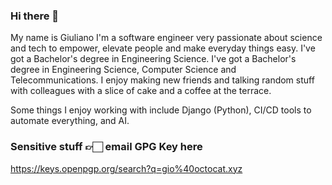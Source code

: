 ### Hi there 👋

<!--
**Freyja-Folkvangr/Freyja-Folkvangr** is a ✨ _special_ ✨ repository because its `README.md` (this file) appears on your GitHub profile.
-->

My name is Giuliano I'm a software engineer very passionate about science and tech to empower, elevate people and make everyday things easy. I've got a Bachelor's degree in Engineering Science. I've got a Bachelor's degree in Engineering Science, Computer Science and Telecommunications. I enjoy making new friends and talking random stuff with colleagues with a slice of cake and a coffee at the terrace.

Some things I enjoy working with include Django (Python), CI/CD tools to automate everything, and AI.

### Sensitive stuff 👉🏻 email GPG Key here
https://keys.openpgp.org/search?q=gio%40octocat.xyz
